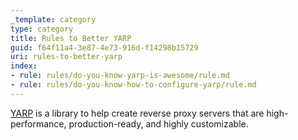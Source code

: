 ```yaml
---
_template: category
type: category
title: Rules to Better YARP
guid: f64f11a4-3e87-4e73-916d-f14298b15729
uri: rules-to-better-yarp
index:
- rule: rules/do-you-know-yarp-is-awesome/rule.md
- rule: rules/do-you-know-how-to-configure-yarp/rule.md
---
```


[YARP](https://microsoft.github.io/reverse-proxy/index.html) is a library to help create reverse proxy servers that are high-performance, production-ready, and highly customizable.
